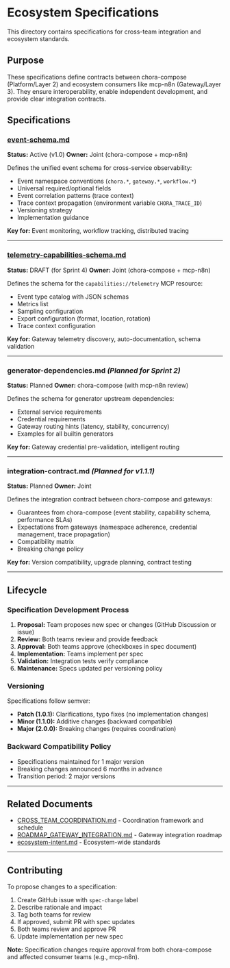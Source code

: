 # Ecosystem Specifications

This directory contains specifications for cross-team integration and ecosystem standards.

## Purpose

These specifications define contracts between chora-compose (Platform/Layer 2) and ecosystem consumers like mcp-n8n (Gateway/Layer 3). They ensure interoperability, enable independent development, and provide clear integration contracts.

## Specifications

### [event-schema.md](event-schema.md)
**Status:** Active (v1.0)
**Owner:** Joint (chora-compose + mcp-n8n)

Defines the unified event schema for cross-service observability:
- Event namespace conventions (`chora.*`, `gateway.*`, `workflow.*`)
- Universal required/optional fields
- Event correlation patterns (trace context)
- Trace context propagation (environment variable `CHORA_TRACE_ID`)
- Versioning strategy
- Implementation guidance

**Key for:** Event monitoring, workflow tracking, distributed tracing

---

### [telemetry-capabilities-schema.md](telemetry-capabilities-schema.md)
**Status:** DRAFT (for Sprint 4)
**Owner:** Joint (chora-compose + mcp-n8n)

Defines the schema for the `capabilities://telemetry` MCP resource:
- Event type catalog with JSON schemas
- Metrics list
- Sampling configuration
- Export configuration (format, location, rotation)
- Trace context configuration

**Key for:** Gateway telemetry discovery, auto-documentation, schema validation

---

### generator-dependencies.md *(Planned for Sprint 2)*
**Status:** Planned
**Owner:** chora-compose (with mcp-n8n review)

Defines the schema for generator upstream dependencies:
- External service requirements
- Credential requirements
- Gateway routing hints (latency, stability, concurrency)
- Examples for all builtin generators

**Key for:** Gateway credential pre-validation, intelligent routing

---

### integration-contract.md *(Planned for v1.1.1)*
**Status:** Planned
**Owner:** Joint

Defines the integration contract between chora-compose and gateways:
- Guarantees from chora-compose (event stability, capability schema, performance SLAs)
- Expectations from gateways (namespace adherence, credential management, trace propagation)
- Compatibility matrix
- Breaking change policy

**Key for:** Version compatibility, upgrade planning, contract testing

---

## Lifecycle

### Specification Development Process

1. **Proposal:** Team proposes new spec or changes (GitHub Discussion or issue)
2. **Review:** Both teams review and provide feedback
3. **Approval:** Both teams approve (checkboxes in spec document)
4. **Implementation:** Teams implement per spec
5. **Validation:** Integration tests verify compliance
6. **Maintenance:** Specs updated per versioning policy

### Versioning

Specifications follow semver:
- **Patch (1.0.1):** Clarifications, typo fixes (no implementation changes)
- **Minor (1.1.0):** Additive changes (backward compatible)
- **Major (2.0.0):** Breaking changes (requires coordination)

### Backward Compatibility Policy

- Specifications maintained for 1 major version
- Breaking changes announced 6 months in advance
- Transition period: 2 major versions

---

## Related Documents

- [CROSS_TEAM_COORDINATION.md](../docs/CROSS_TEAM_COORDINATION.md) - Coordination framework and schedule
- [ROADMAP_GATEWAY_INTEGRATION.md](../docs/ROADMAP_GATEWAY_INTEGRATION.md) - Gateway integration roadmap
- [ecosystem-intent.md](../docs/ecosystem/ecosystem-intent.md) - Ecosystem-wide standards

---

## Contributing

To propose changes to a specification:

1. Create GitHub issue with `spec-change` label
2. Describe rationale and impact
3. Tag both teams for review
4. If approved, submit PR with spec updates
5. Both teams review and approve PR
6. Update implementation per new spec

**Note:** Specification changes require approval from both chora-compose and affected consumer teams (e.g., mcp-n8n).
